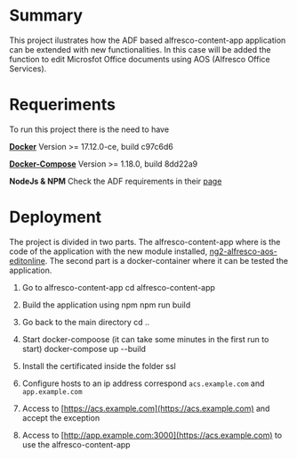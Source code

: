 # Summary
This project ilustrates how the ADF based alfresco-content-app application can be extended with new functionalities. In this case will be added the function to edit Microsfot Office documents using AOS (Alfresco Office Services).

# Requeriments
To run this project there is the need to have

**[Docker](https://docs.docker.com/engine/installation/)**
Version >= 17.12.0-ce, build c97c6d6

**[Docker-Compose](https://docs.docker.com/engine/installation/)**
Version >= 1.18.0, build 8dd22a9

**NodeJs & NPM**
Check the ADF requirements in their [page](https://github.com/Alfresco/alfresco-ng2-components/blob/master/PREREQUISITES.md)

# Deployment
The project is divided in two parts. The alfresco-content-app where is the code of the application with the new module installed, [ng2-alfresco-aos-editonline](https://www.npmjs.com/package/ng2-alfresco-aos-editonline). The second part is a docker-container where it can be tested the application.

1) Go to alfresco-content-app
cd  alfresco-content-app

2) Build the application using npm
npm run build

3) Go back to the main directory
cd ..

4) Start docker-compoose (it can take some minutes in the first run to start)
docker-compose up --build

5) Install the certificated inside the folder ssl

6) Configure hosts to an ip address correspond ```acs.example.com``` and ```app.example.com```

7) Access to [https://acs.example.com](https://acs.example.com) and accept the exception

8) Access to [http://app.example.com:3000](https://acs.example.com) to use the alfresco-content-app
